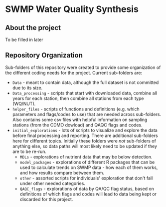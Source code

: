 # SWMP Water Quality Synthesis  

## About the project  

To be filled in later  


## Repository Organization  

Sub-folders of this repository were created to provide some organization of the different coding needs for the project. Current sub-folders are:  

-  `Data` - meant to contain data, although the full dataset is not committed due to its size.  
-  `Data_processing` - scripts that start with downloaded data, combine all years for each station, then combine all stations from each type (WQ/NUT).  
-  `helper_files` - scripts of functions and definitions (e.g. which parameters and flags/codes to use) that are needed across sub-folders. Also contains some csv files with helpful information on sampling stations (from the CDMO dowload) and QAQC flags and codes.    
-  `initial_explorations` - lots of scripts to visualize and explore the data before final processing and reporting. There are additional sub-folders here for different topics. Initially these folders were *not* sub-folders of anything else, so data paths will most likely need to be updated if they are to be re-run.  
    -  `MDLs` - explorations of nutrient data that may be below detection.  
    -  `model_packages` - explorations of different R packages that can be used to calculate trends on SWMP data - how each of them works, and how results compare between them.  
    -  `other` - assorted scripts for individuals' exploration that don't fall under other needed categories.  
    -  `QAQC_flags` - explorations of data by QA/QC flag status, based on definitions of which flags and codes will lead to data being kept or discarded for this project.  